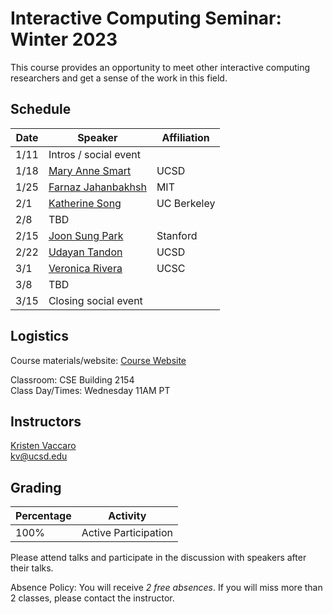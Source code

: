 # Interactive Computing Seminar: Winter 2023 

This course provides an opportunity to meet other interactive computing researchers and get a sense of the work in this field. 

## Schedule

Date | Speaker | Affiliation
--- | --- | ---
1/11 | Intros / social event |    
1/18 | [Mary Anne Smart](https://sites.google.com/eng.ucsd.edu/msmart/mary-annes-profile) | UCSD   
1/25 | [Farnaz Jahanbakhsh](https://people.csail.mit.edu/farnazj/) | MIT  
2/1 | [Katherine Song](https://kwsong.github.io/) | UC Berkeley   
2/8 | TBD |    
2/15 | [Joon Sung Park](http://www.joonsungpark.com/) | Stanford   
2/22 | [Udayan Tandon](https://www.udayan.info/) | UCSD  
3/1 | [Veronica Rivera](https://vrivera2017.github.io/) | UCSC  
3/8 | TBD |   
3/15 | Closing social event |   


## Logistics

Course materials/website: [Course Website](https://kristenvaccaro.github.io/hci-seminar)     

Classroom: CSE Building 2154   
Class Day/Times: Wednesday 11AM PT  

## Instructors

[Kristen Vaccaro](http://kvaccaro.com)  
kv@ucsd.edu  


## Grading

Percentage | Activity
--- | ---
100% | Active Participation  

Please attend talks and participate in the discussion with speakers after their talks.

Absence Policy: You will receive *2 free absences*. If you will miss more than 2 classes, please contact the instructor.
